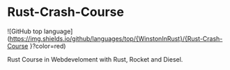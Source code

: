 # Rust-Crash-Course
![GitHub top language](https://img.shields.io/github/languages/top/{WinstonInRust}/{Rust-Crash-Course
}?color=red)

Rust Course in Webdeveloment with Rust, Rocket and Diesel. 
